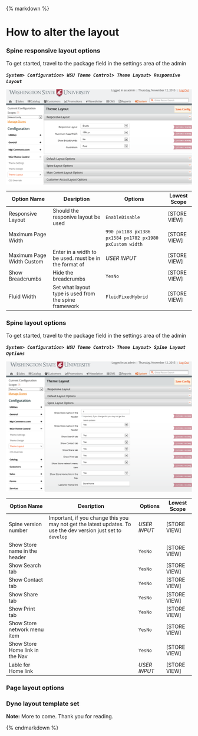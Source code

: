 {% markdown %}
# How to alter the layout

### Spine responsive layout options
To get started, travel to the package field in the settings area of the admin

***`System> Configuration> WSU Theme Control> Theme Layout> Responsive Layout`***


![set responsive settings](site/images/layout-responsive.png)


<table>
	<thead>
		<tr><th>Option Name</th><th>Desription</th><th>Options</th><th>Lowest Scope</th></tr>
	</thead>
	<tbody>
		<tr>
			<td>Responsive Layout</td>
			<td>Should the responive layout be used</td>
			<td><code>Enable</code><code>Disable</code></td>
			<td>[STORE VIEW]</td>
		</tr>
		<tr>
			<td>Maximum Page Width </td>
			<td></td>
			<td><code>990 px</code><code>1188 px</code><code>1386 px</code><code>1584 px</code><code>1782 px</code><code>1980 px</code><code>Custom width</code></td>
			<td>[STORE VIEW]</td>
		</tr>
		<tr>
			<td>Maximum Page Width Custom</td>
			<td>Enter in a width to be used.  must be in the format of </td>
			<td><em>USER INPUT</em></td>
			<td>[STORE VIEW]</td>
		</tr>
		<tr>
			<td>Show Breadcrumbs</td>
			<td>Hide the breadcrumbs</td>
			<td><code>Yes</code><code>No</code></td>
			<td>[STORE VIEW]</td>
		</tr>
		<tr>
			<td>Fluid Width </td>
			<td>Set what layout type is used from the spine framework</td>
			<td><code>Fluid</code><code>Fixed</code><code>Hybrid</code></td>
			<td>[STORE VIEW]</td>
		</tr>
	</tbody>
</table>



### Spine layout options
To get started, travel to the package field in the settings area of the admin

***`System> Configuration> WSU Theme Control> Theme Layout> Spine Layout Options`***

![set responsive settings](site/images/layout-spine-options.png)


<table>
	<thead>
		<tr><th>Option Name</th><th>Desription</th><th>Options</th><th>Lowest Scope</th></tr>
	</thead>
	<tbody>
		<tr>
			<td>Spine version number</td>
			<td>Important, if you change this you may not get the latest updates.  To use the dev version just set to <code>develop</code></td>
			<td><em>USER INPUT</em></td>
			<td>[STORE VIEW]</td>
		</tr>
		<tr>
			<td>Show Store name in the header</td>
			<td></td>
			<td><code>Yes</code><code>No</code></td>
			<td>[STORE VIEW]</td>
		</tr>
		<tr>
			<td>Show Search tab</td>
			<td></td>
			<td><code>Yes</code><code>No</code></td>
			<td>[STORE VIEW]</td>
		</tr>
		<tr>
			<td>Show Contact tab</td>
			<td></td>
			<td><code>Yes</code><code>No</code></td>
			<td>[STORE VIEW]</td>
		</tr>
		<tr>
			<td>Show Share tab</td>
			<td></td>
			<td><code>Yes</code><code>No</code></td>
			<td>[STORE VIEW]</td>
		</tr>
		<tr>
			<td>Show Print tab</td>
			<td></td>
			<td><code>Yes</code><code>No</code></td>
			<td>[STORE VIEW]</td>
		</tr>
		<tr>
			<td>Show Store network menu item </td>
			<td></td>
			<td><code>Yes</code><code>No</code></td>
			<td>[STORE VIEW]</td>
		</tr>
		<tr>
			<td>Show Store Home link in the Nav </td>
			<td></td>
			<td><code>Yes</code><code>No</code></td>
			<td>[STORE VIEW]</td>
		</tr>
		<tr>
			<td>Lable for Home link </td>
			<td></td>
			<td><em>USER INPUT</em></td>
			<td>[STORE VIEW]</td>
		</tr>
	</tbody>
</table>




### Page layout options
### Dyno layout template set

**Note:** More to come. Thank you for reading.
	
{% endmarkdown %}
